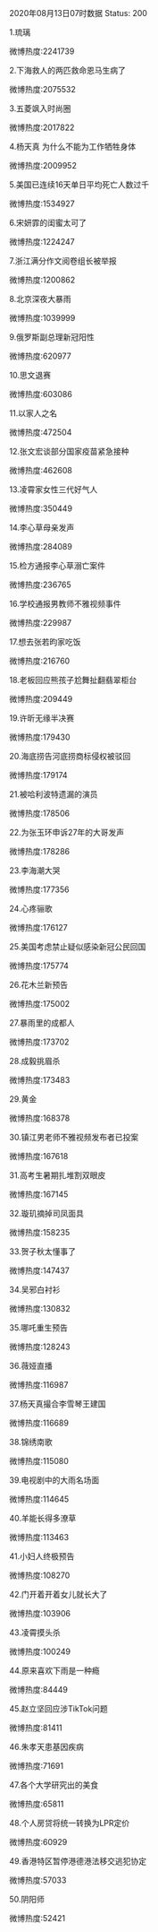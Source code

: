 2020年08月13日07时数据
Status: 200

1.琉璃

微博热度:2241739

2.下海救人的两匹救命恩马生病了

微博热度:2075532

3.五菱飒入时尚圈

微博热度:2017822

4.杨天真 为什么不能为工作牺牲身体

微博热度:2009952

5.美国已连续16天单日平均死亡人数过千

微博热度:1534927

6.宋妍霏的闺蜜太可了

微博热度:1224247

7.浙江满分作文阅卷组长被举报

微博热度:1200862

8.北京深夜大暴雨

微博热度:1039999

9.俄罗斯副总理新冠阳性

微博热度:620977

10.思文退赛

微博热度:603086

11.以家人之名

微博热度:472504

12.张文宏谈部分国家疫苗紧急接种

微博热度:462608

13.凌霄家女性三代好气人

微博热度:350449

14.李心草母亲发声

微博热度:284089

15.检方通报李心草溺亡案件

微博热度:236765

16.学校通报男教师不雅视频事件

微博热度:229987

17.想去张若昀家吃饭

微博热度:216760

18.老板回应熊孩子尬舞扯翻翡翠柜台

微博热度:209449

19.许昕无缘半决赛

微博热度:179430

20.海底捞告河底捞商标侵权被驳回

微博热度:179174

21.被哈利波特遗漏的演员

微博热度:178506

22.为张玉环申诉27年的大哥发声

微博热度:178286

23.李海潮大哭

微博热度:177356

24.心疼骊歌

微博热度:176127

25.美国考虑禁止疑似感染新冠公民回国

微博热度:175774

26.花木兰新预告

微博热度:175002

27.暴雨里的成都人

微博热度:173702

28.成毅挑眉杀

微博热度:173483

29.黄金

微博热度:168378

30.镇江男老师不雅视频发布者已投案

微博热度:167618

31.高考生暑期扎堆割双眼皮

微博热度:167145

32.璇玑摘掉司凤面具

微博热度:158235

33.贺子秋太懂事了

微博热度:147437

34.吴邪白衬衫

微博热度:130832

35.哪吒重生预告

微博热度:128243

36.薇娅直播

微博热度:116987

37.杨天真撮合李雪琴王建国

微博热度:116689

38.锦绣南歌

微博热度:115080

39.电视剧中的大雨名场面

微博热度:114645

40.羊能长得多潦草

微博热度:113463

41.小妇人终极预告

微博热度:108270

42.门开着开着女儿就长大了

微博热度:103906

43.凌霄摸头杀

微博热度:100249

44.原来喜欢下雨是一种瘾

微博热度:84449

45.赵立坚回应涉TikTok问题

微博热度:81411

46.朱孝天患基因疾病

微博热度:71691

47.各个大学研究出的美食

微博热度:65811

48.个人房贷将统一转换为LPR定价

微博热度:60929

49.香港特区暂停港德港法移交逃犯协定

微博热度:57033

50.阴阳师

微博热度:52421

